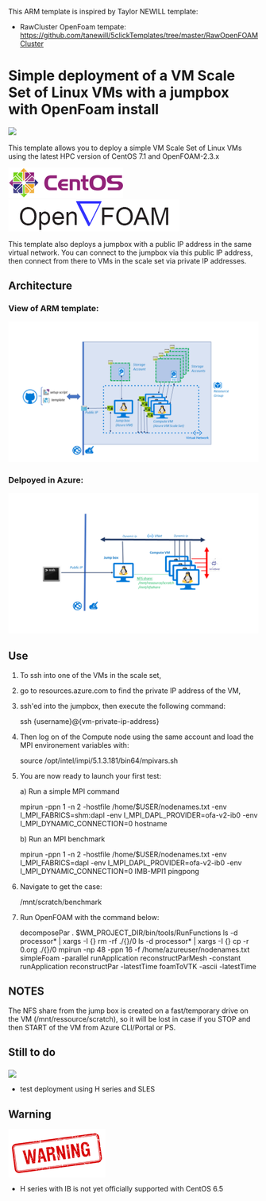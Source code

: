 This ARM template is inspired by Taylor NEWILL template:

   - RawCluster OpenFoam tempate: https://github.com/tanewill/5clickTemplates/tree/master/RawOpenFOAMCluster  


# Simple deployment of a VM Scale Set of Linux VMs with a jumpbox with OpenFoam install

<a href="https://portal.azure.com/#create/Microsoft.Template/uri/https%3A%2F%2Fraw.githubusercontent.com%2FthovarMS%2FOpenFoamSimpleCluster%2Fmaster%2Fazuredeploy.json" target="_blank">
    <img src="http://azuredeploy.net/deploybutton.png"/>
</a>

This template allows you to deploy a simple VM Scale Set of Linux VMs using the latest HPC version of CentOS 7.1 and OpenFOAM-2.3.x

![Alt text](https://github.com/thovarMS/OpenFoamSimpleCluster/blob/master/centos-logo_s.png "CentOS")
![Alt text](https://github.com/thovarMS/OpenFoamSimpleCluster/blob/master/openfoam-logo.gif "OF")

This template also deploys a jumpbox with a public IP address in the same virtual network. You can connect to the jumpbox via this public IP address, then connect from there to VMs in the scale set via private IP addresses.

## Architecture


### View of ARM template:

![Alt text](https://github.com/thovarMS/OpenFoamSimpleCluster/blob/master/AzureARM.PNG "ARM")

### Delpoyed in Azure: 

![Alt text](https://github.com/thovarMS/OpenFoamSimpleCluster/blob/master/Architecture.PNG "architecture")

## Use

 1) To ssh into one of the VMs in the scale set, 
 2) go to resources.azure.com to find the private IP address of the VM,
 3) ssh'ed into the jumpbox, then execute the following command:

    ssh {username}@{vm-private-ip-address}

  4) Then log on of the Compute node using the same account and load the MPI environement variables with:
    
      source /opt/intel/impi/5.1.3.181/bin64/mpivars.sh

   5) You are now ready to launch your first test:

      a) Run a simple MPI command
      
         mpirun -ppn 1 -n 2 -hostfile /home/$USER/nodenames.txt -env I_MPI_FABRICS=shm:dapl -env I_MPI_DAPL_PROVIDER=ofa-v2-ib0 -env I_MPI_DYNAMIC_CONNECTION=0 hostname

      b) Run an MPI benchmark
      
         mpirun -ppn 1 -n 2 -hostfile /home/$USER/nodenames.txt -env I_MPI_FABRICS=dapl     -env I_MPI_DAPL_PROVIDER=ofa-v2-ib0 -env I_MPI_DYNAMIC_CONNECTION=0 IMB-MPI1 pingpong

   5) Navigate to get the case:
   
      /mnt/scratch/benchmark 
      
   6) Run OpenFOAM with the command below:
   
         decomposePar . $WM_PROJECT_DIR/bin/tools/RunFunctions ls -d processor* | xargs -I {} rm -rf ./{}/0 ls -d processor* | xargs -I {} cp -r 0.org ./{}/0 mpirun -np 48 -ppn 16 -f /home/azureuser/nodenames.txt simpleFoam -parallel runApplication reconstructParMesh -constant runApplication reconstructPar -latestTime foamToVTK -ascii -latestTime

## NOTES

The NFS share from the jump box is created on a fast/temporary drive on the VM (/mnt/ressource/scratch), so it will be lost in case if you STOP and then START of the VM from Azure CLI/Portal or PS.

## Still to do

<img src="https://raw.githubusercontent.com/thovarMS/beegfs-shared-slurm-on-centos7.2/master/workInProgress.png" align="middle" />

- test deployment using H series and SLES

## Warning

<img src="https://raw.githubusercontent.com/thovarMS/Images/master/warning.png" align="middle" />

- H series with IB is not yet officially supported with CentOS 6.5
